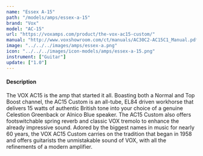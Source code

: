 ```yaml
---
name: "Essex A-15"
path: "/models/amps/essex-a-15"
brand: "Vox"
model: "AC-15"
url: "https://voxamps.com/product/the-vox-ac15-custom/"
manual: "http://www.voxshowroom.com/ct/manuals/AC30C2-AC15C1_Manual.pdf"
image: "../../../images/amps/essex-a.png"
icon: "../../../images/icon-models/amps/essex-a-15.png"
instrument: ["Guitar"]
update: ["1.0"]
---
```

#### Description
The VOX AC15 is the amp that started it all. Boasting both a Normal and Top Boost channel, the AC15 Custom is an all-tube, EL84 driven workhorse that delivers 15 watts of authentic British tone into your choice of a genuine Celestion Greenback or Alnico Blue speaker. The AC15 Custom also offers footswitchable spring reverb and classic VOX tremolo to enhance the already impressive sound. Adored by the biggest names in music for nearly 60 years, the VOX AC15 Custom carries on the tradition that began in 1958 and offers guitarists the unmistakable sound of VOX, with all the refinements of a modern amplifier.